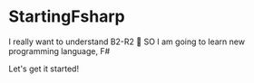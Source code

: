 # StartingFsharp

I really want to understand B2-R2

SO I am going to learn new programming language, F#

Let's get it started!
